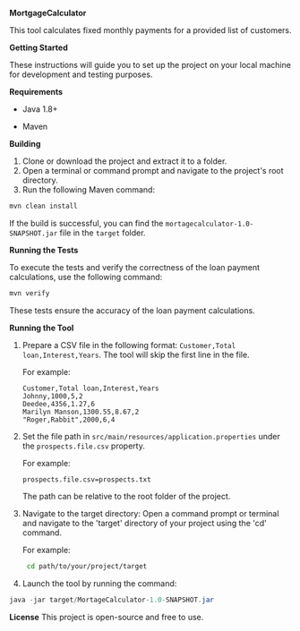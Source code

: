 
**MortgageCalculator**

This tool calculates fixed monthly payments for a provided list of customers.

**Getting Started**

These instructions will guide you to set up the project on your local machine for development and testing purposes.

**Requirements**

- Java 1.8+
  
- Maven

**Building**

1. Clone or download the project and extract it to a folder.
2. Open a terminal or command prompt and navigate to the project's root directory.
3. Run the following Maven command:
```java
mvn clean install
```
If the build is successful, you can find the `mortagecalculator-1.0-SNAPSHOT.jar` file in the `target` folder.

**Running the Tests**

To execute the tests and verify the correctness of the loan payment calculations, use the following command:
```java
mvn verify
```
These tests ensure the accuracy of the loan payment calculations.

**Running the Tool**

1. Prepare a CSV file in the following format: `Customer,Total loan,Interest,Years`.
   The tool will skip the first line in the file.

   For example:
   ```
   Customer,Total loan,Interest,Years
   Johnny,1000,5,2
   Deedee,4356,1.27,6
   Marilyn Manson,1300.55,8.67,2
   "Roger,Rabbit",2000,6,4
   ```

2. Set the file path in `src/main/resources/application.properties` under the `prospects.file.csv` property.

   For example:
   ```
   prospects.file.csv=prospects.txt
   ```
   The path can be relative to the root folder of the project.

3. Navigate to the target directory: Open a command prompt or terminal and navigate to the 'target' directory of your project using the 'cd' command.

   For example:
   ```bash
    cd path/to/your/project/target
   ```
  
3. Launch the tool by running the command:
```java
java -jar target/MortageCalculator-1.0-SNAPSHOT.jar
```

**License**
This project is open-source and free to use.


